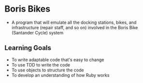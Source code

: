 # Boris Bikes

* A program that will emulate all the docking stations, bikes, and infrastructure (repair staff, and so on) involved in the Boris Bike (Santander Cycle) system

## Learning Goals

* To write adaptable code that's easy to change
* To use TDD to write the code
* To use objects to structure the code
* To develop an understanding of how Ruby works
